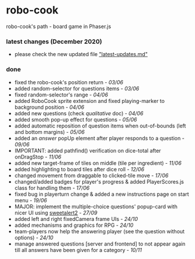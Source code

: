 # robo-cook
robo-cook's path  -  board game in Phaser.js


### latest changes (December 2020)
 - please check the new updated file ["latest-updates.md"](https://github.com/thanassisKalv/robo-cook/blob/online-multiplayer-eng/latest-changes.md/)

### done
 - fixed the robo-cook's position return - *03/06*
 - added random-selector for questions items - *03/06*
 - fixed random-selector's range - *04/06*
 - added RoboCook sprite extension and fixed playing-marker to background position - *04/06*
 - added new questions (check *qualitative* doc) - *04/06*
 - added smooth pop-up effect for questions - *05/06*
 - added automatic reposition of question items when out-of-bounds (left and bottom margins) - *05/06*
 - added an *answer* popUp element after player responds to a question - *09/06*
 - IMPORTANT: added pathfind() verification on dice-total after onDragStop - *11/06*
 - added new target-frame of tiles on middle (tile per ingredient) - *11/06*
 - added highlighting to board tiles after dice roll - *12/06*
 - changed movement from draggable to clicked-tile move - *17/06*
 - changed/added badges for player's progress & added PlayerScores.js class for handling them - *17/06*
 - fixed bug in playerturn change & added a new instructions page on start menu - *19/06*
 - MAJOR: implement the multiple-choice questions' popup-card with nicer UI using [sweetalert2](https://sweetalert2.github.io/) - *27/09*
 - added left and right fixedCamera frame UIs - *24/10*
 - added mechanisms and graphics for RPG - *24/10*
 - team-players now help the answering player (see the question without options) - *24/10*
 - manage answered questions [server and frontend] to not appear again till all answers have been given for a category - *10/11*